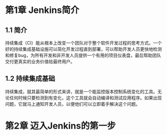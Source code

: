 # 第1章 Jenkins简介

## 1.1 简介

持续集成（CI）能从根本上改变一个团队对于整个软件开发过程的思考方式。一个好的持续集成基础设施可以简化开发过程直到部署，可以帮助开发人员更快地检测和修复bug，为所有开发和非开发人员提供一个有用的项目仪表盘，最后帮助团队交付更真实的业务价值给最终用户。

## 1.2 持续集成基础

持续集成，就其最简单的形式来讲，就是一个能监控版本控制系统变化的工具。无论任何时候只要检测到有变化，这个工具就会自动编译和测试应用程序。如果出现问题，它就马上通知开发人员，以便他们可以立即着手解决这个问题。



# 第2章 迈入Jenkins的第一步

















































